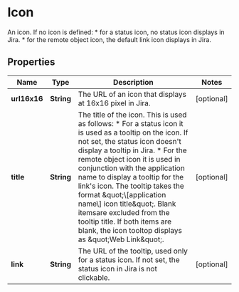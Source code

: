 

# Icon

An icon. If no icon is defined:   *  for a status icon, no status icon displays in Jira.  *  for the remote object icon, the default link icon displays in Jira.

## Properties

| Name | Type | Description | Notes |
|------------ | ------------- | ------------- | -------------|
|**url16x16** | **String** | The URL of an icon that displays at 16x16 pixel in Jira. |  [optional] |
|**title** | **String** | The title of the icon. This is used as follows:   *  For a status icon it is used as a tooltip on the icon. If not set, the status icon doesn&#39;t display a tooltip in Jira.  *  For the remote object icon it is used in conjunction with the application name to display a tooltip for the link&#39;s icon. The tooltip takes the format \&quot;\\[application name\\] icon title\&quot;. Blank itemsare excluded from the tooltip title. If both items are blank, the icon tooltop displays as \&quot;Web Link\&quot;. |  [optional] |
|**link** | **String** | The URL of the tooltip, used only for a status icon. If not set, the status icon in Jira is not clickable. |  [optional] |



